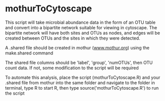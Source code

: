 mothurToCytoscape
=================

This script will take microbial abundance data in the form of an OTU table and convert into a bipartite network suitable for viewing in cytoscape. The bipartite network will have both sites and OTUs as nodes, and edges will be created between OTUs and the sites in which they were detected. 

A .shared file should be created in mothur (www.mothur.org) using the make.shared command

The shared file columns should be 'label', 'group', 'numOTUs', then OTU count data. If not, some modification to the script will be required

To automate this analysis, place the script (mothurToCytoscape.R) and your .shared file from mothur into the same folder and navigate to the folder in terminal, type R to start R, then type source('mothurToCytoscape.R') to run the script
